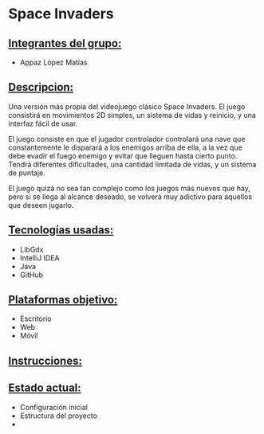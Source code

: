 # Space Invaders

## <u>Integrantes del grupo:</u>
- Appaz López Matías

## <u>Descripcion:</u>
Una versión más propia del videojuego clásico Space Invaders. El juego consistirá en movimientos 2D simples, un sistema de vidas y reinicio, y una interfaz fácil de usar.

El juego consiste en que el jugador controlador controlará una nave que constantemente le disparará a los enemigos arriba de ella, a la vez que debe evadir el fuego enemigo y evitar que lleguen hasta cierto punto. Tendrá diferentes dificultades, una cantidad limitada de vidas, y un sistema de puntaje.

El juego quizá no sea tan complejo como los juegos más nuevos que hay, pero si se llega al alcance deseado, se volverá muy adictivo para aquellos que deseen jugarlo.

## <u>Tecnologías usadas:</u>
- LibGdx
- IntelliJ IDEA
- Java
- GitHub

## <u>Plataformas objetivo:</u>
- Escritorio
- Web
- Móvil

## <u>Instrucciones:</u>


## <u>Estado actual:</u>
- Configuración inicial
- Estructura del proyecto
- 

